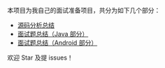 本项目为我自己的面试准备项目，共分为如下几个部分：

* [源码分析总结](https://github.com/xcy396/AndroidInterview/blob/master/%E6%BA%90%E7%A0%81%E5%88%86%E6%9E%90%E6%80%BB%E7%BB%93.md)
* [面试题总结（Java 部分）](https://github.com/xcy396/AndroidInterview/blob/master/%E9%9D%A2%E8%AF%95%E9%A2%98%E6%80%BB%E7%BB%93%EF%BC%88Java%E9%83%A8%E5%88%86%EF%BC%89.md)
* [面试题总结（Android 部分）](https://github.com/xcy396/AndroidInterview/blob/master/%E9%9D%A2%E8%AF%95%E9%A2%98%E6%80%BB%E7%BB%93%EF%BC%88Android%E9%83%A8%E5%88%86%EF%BC%89.md)

欢迎 Star 及提 issues！